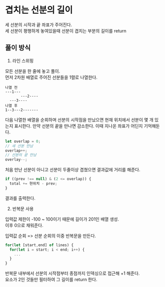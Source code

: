 # 겹치는 선분의 길이

세 선분의 시작과 끝 좌표가 주어진다.  
세 선분이 평행하게 놓여있을때 선분이 겹치는 부분의 길이를 return

## 풀이 방식

1. 라인 스위핑

모든 선분을 한 줄에 놓고 풀이.  
먼저 2차원 배열로 주어진 선분들을 1렬로 나열한다.

```
나열 전
---1---
       ---2----
  ---3----
나열 후
1--3---2-------
```

다음 나열한 배열을 순회하며 선분의 시작점을 만났으면 현재 위치에서 선분이 몇 개 있는지 표시한다. 만약 선분의 끝을 만나면 감소한다. 이때 지나온 좌표가 어딘지 기억해둔다.

```js
let overlap = 0;
// 새 선분 만남
overlap++;
// 선분의 끝 만남
overlay--;
```

처음 만난 선분이 아니고 선분이 두줄이상 겹쳤으면 결과값에 거리를 해준다.

```js
if ((prev !== null) & (2 <= overlap)) {
  total += 현위치 - prev;
}
```

결과를 출력한다.

2. 반복문 사용

입력값 제한이 -100 ~ 100이기 때문에 길이가 201인 배열 생성.  
이후 0으로 채워준다.

입력값 순회 => 선분 순회의 이중 반복문을 만든다.

```js
for(let [start,end] of lines) {
  for(let i = start; i < end; i++) {
    ...
  }
}
```

반복문 내부에서 선분의 시작점부터 종점까지 인덱싱으로 접근해 +1 해준다.  
요소가 2인 것들만 필터하여 그 길이를 return 한다.
